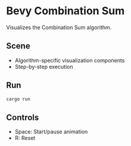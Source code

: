 # Bevy Combination Sum

Visualizes the Combination Sum algorithm.

## Scene
- Algorithm-specific visualization components
- Step-by-step execution

## Run
```bash
cargo run
```

## Controls
- Space: Start/pause animation
- R: Reset

